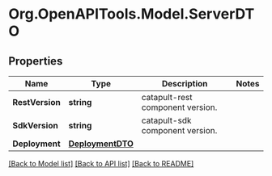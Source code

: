 # Org.OpenAPITools.Model.ServerDTO

## Properties

Name | Type | Description | Notes
------------ | ------------- | ------------- | -------------
**RestVersion** | **string** | catapult-rest component version. | 
**SdkVersion** | **string** | catapult-sdk component version. | 
**Deployment** | [**DeploymentDTO**](DeploymentDTO.md) |  | 

[[Back to Model list]](../README.md#documentation-for-models) [[Back to API list]](../README.md#documentation-for-api-endpoints) [[Back to README]](../README.md)

